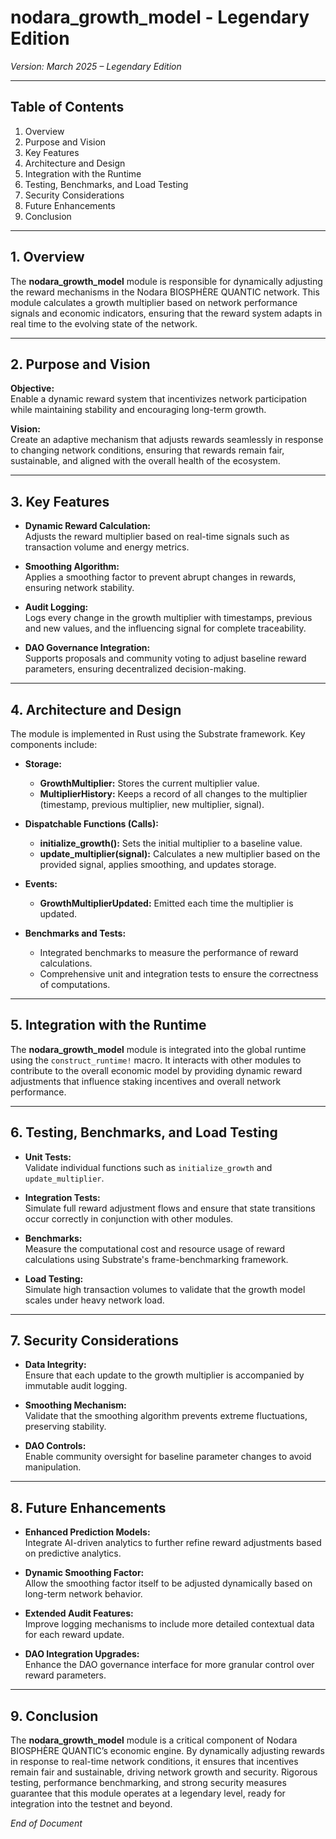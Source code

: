# nodara_growth_model - Legendary Edition

*Version: March 2025 – Legendary Edition*

---

## Table of Contents

1. Overview
2. Purpose and Vision
3. Key Features
4. Architecture and Design
5. Integration with the Runtime
6. Testing, Benchmarks, and Load Testing
7. Security Considerations
8. Future Enhancements
9. Conclusion

---

## 1. Overview

The **nodara_growth_model** module is responsible for dynamically adjusting the reward mechanisms in the Nodara BIOSPHÈRE QUANTIC network. This module calculates a growth multiplier based on network performance signals and economic indicators, ensuring that the reward system adapts in real time to the evolving state of the network.

---

## 2. Purpose and Vision

**Objective:**  
Enable a dynamic reward system that incentivizes network participation while maintaining stability and encouraging long-term growth.

**Vision:**  
Create an adaptive mechanism that adjusts rewards seamlessly in response to changing network conditions, ensuring that rewards remain fair, sustainable, and aligned with the overall health of the ecosystem.

---

## 3. Key Features

- **Dynamic Reward Calculation:**  
  Adjusts the reward multiplier based on real-time signals such as transaction volume and energy metrics.
  
- **Smoothing Algorithm:**  
  Applies a smoothing factor to prevent abrupt changes in rewards, ensuring network stability.

- **Audit Logging:**  
  Logs every change in the growth multiplier with timestamps, previous and new values, and the influencing signal for complete traceability.

- **DAO Governance Integration:**  
  Supports proposals and community voting to adjust baseline reward parameters, ensuring decentralized decision-making.

---

## 4. Architecture and Design

The module is implemented in Rust using the Substrate framework. Key components include:

- **Storage:**  
  - **GrowthMultiplier:** Stores the current multiplier value.
  - **MultiplierHistory:** Keeps a record of all changes to the multiplier (timestamp, previous multiplier, new multiplier, signal).

- **Dispatchable Functions (Calls):**  
  - **initialize_growth():** Sets the initial multiplier to a baseline value.
  - **update_multiplier(signal):** Calculates a new multiplier based on the provided signal, applies smoothing, and updates storage.
  
- **Events:**  
  - **GrowthMultiplierUpdated:** Emitted each time the multiplier is updated.

- **Benchmarks and Tests:**  
  - Integrated benchmarks to measure the performance of reward calculations.
  - Comprehensive unit and integration tests to ensure the correctness of computations.

---

## 5. Integration with the Runtime

The **nodara_growth_model** module is integrated into the global runtime using the `construct_runtime!` macro. It interacts with other modules to contribute to the overall economic model by providing dynamic reward adjustments that influence staking incentives and overall network performance.

---

## 6. Testing, Benchmarks, and Load Testing

- **Unit Tests:**  
  Validate individual functions such as `initialize_growth` and `update_multiplier`.

- **Integration Tests:**  
  Simulate full reward adjustment flows and ensure that state transitions occur correctly in conjunction with other modules.

- **Benchmarks:**  
  Measure the computational cost and resource usage of reward calculations using Substrate's frame-benchmarking framework.

- **Load Testing:**  
  Simulate high transaction volumes to validate that the growth model scales under heavy network load.

---

## 7. Security Considerations

- **Data Integrity:**  
  Ensure that each update to the growth multiplier is accompanied by immutable audit logging.
  
- **Smoothing Mechanism:**  
  Validate that the smoothing algorithm prevents extreme fluctuations, preserving stability.
  
- **DAO Controls:**  
  Enable community oversight for baseline parameter changes to avoid manipulation.

---

## 8. Future Enhancements

- **Enhanced Prediction Models:**  
  Integrate AI-driven analytics to further refine reward adjustments based on predictive analytics.
  
- **Dynamic Smoothing Factor:**  
  Allow the smoothing factor itself to be adjusted dynamically based on long-term network behavior.
  
- **Extended Audit Features:**  
  Improve logging mechanisms to include more detailed contextual data for each reward update.
  
- **DAO Integration Upgrades:**  
  Enhance the DAO governance interface for more granular control over reward parameters.

---

## 9. Conclusion

The **nodara_growth_model** module is a critical component of Nodara BIOSPHÈRE QUANTIC’s economic engine. By dynamically adjusting rewards in response to real-time network conditions, it ensures that incentives remain fair and sustainable, driving network growth and security. Rigorous testing, performance benchmarking, and strong security measures guarantee that this module operates at a legendary level, ready for integration into the testnet and beyond.

*End of Document*
